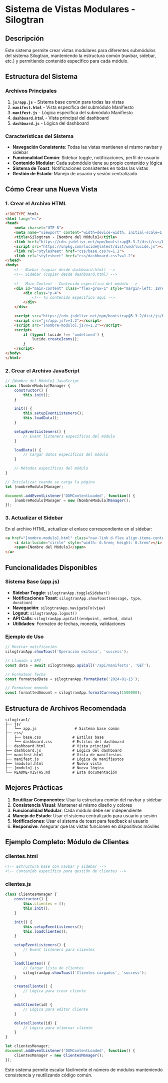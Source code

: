 # Sistema de Vistas Modulares - Silogtran

## Descripción

Este sistema permite crear vistas modulares para diferentes submódulos del sistema Silogtran, manteniendo la estructura común (navbar, sidebar, etc.) y permitiendo contenido específico para cada módulo.

## Estructura del Sistema

### Archivos Principales

1. **`js/app.js`** - Sistema base común para todas las vistas
2. **`manifest.html`** - Vista específica del submódulo Manifiesto
3. **`manifest.js`** - Lógica específica del submódulo Manifiesto
4. **`dashboard.html`** - Vista principal del dashboard
5. **`dashboard.js`** - Lógica del dashboard

### Características del Sistema

- **Navegación Consistente**: Todas las vistas mantienen el mismo navbar y sidebar
- **Funcionalidad Común**: Sidebar toggle, notificaciones, perfil de usuario
- **Contenido Modular**: Cada submódulo tiene su propio contenido y lógica
- **Sistema de Toast**: Notificaciones consistentes en todas las vistas
- **Gestión de Estado**: Manejo de usuario y sesión centralizado

## Cómo Crear una Nueva Vista

### 1. Crear el Archivo HTML

```html
<!DOCTYPE html>
<html lang="es">
<head>
    <meta charset="UTF-8">
    <meta name="viewport" content="width=device-width, initial-scale=1.0">
    <title>Silogtran - [Nombre del Módulo]</title>
    <link href="https://cdn.jsdelivr.net/npm/bootstrap@5.3.2/dist/css/bootstrap.min.css" rel="stylesheet">
    <script src="https://unpkg.com/lucide@latest/dist/umd/lucide.js"></script>
    <link rel="stylesheet" href="css/base.css?v=1.2">
    <link rel="stylesheet" href="css/dashboard.css?v=1.2">
</head>
<body>
    <!-- Navbar (copiar desde dashboard.html) -->
    <!-- Sidebar (copiar desde dashboard.html) -->
    
    <!-- Main Content - Contenido específico del módulo -->
    <div id="main-content" class="flex-grow-1" style="margin-left: 18rem; transition: margin-left 0.3s ease; background-color: #f8f9fa; min-height: calc(100vh - 70px)">
        <div class="p-4">
            <!-- Tu contenido específico aquí -->
        </div>
    </div>

    <script src="https://cdn.jsdelivr.net/npm/bootstrap@5.3.2/dist/js/bootstrap.bundle.min.js"></script>
    <script src="js/app.js?v=1.2"></script>
    <script src="[nombre-modulo].js?v=1.2"></script>
    <script>
        if (typeof lucide !== 'undefined') {
            lucide.createIcons();
        }
    </script>
</body>
</html>
```

### 2. Crear el Archivo JavaScript

```javascript
// [Nombre del Módulo] JavaScript
class [NombreModulo]Manager {
    constructor() {
        this.init();
    }

    init() {
        this.setupEventListeners();
        this.loadData();
    }

    setupEventListeners() {
        // Event listeners específicos del módulo
    }

    loadData() {
        // Cargar datos específicos del módulo
    }

    // Métodos específicos del módulo
}

// Inicializar cuando se carga la página
let [nombreModulo]Manager;

document.addEventListener('DOMContentLoaded', function() {
    [nombreModulo]Manager = new [NombreModulo]Manager();
});
```

### 3. Actualizar el Sidebar

En el archivo HTML, actualizar el enlace correspondiente en el sidebar:

```html
<a href="[nombre-modulo].html" class="nav-link d-flex align-items-center gap-2 py-1 px-2 rounded-2 text-decoration-none" style="color: #cbd5e1; font-size: 0.85rem">
    <i data-lucide="circle" style="width: 0.5rem; height: 0.5rem"></i>
    <span>[Nombre del Módulo]</span>
</a>
```

## Funcionalidades Disponibles

### Sistema Base (app.js)

- **Sidebar Toggle**: `silogtranApp.toggleSidebar()`
- **Notificaciones Toast**: `silogtranApp.showToast(message, type, duration)`
- **Navegación**: `silogtranApp.navigateTo(view)`
- **Logout**: `silogtranApp.logout()`
- **API Calls**: `silogtranApp.apiCall(endpoint, method, data)`
- **Utilidades**: Formateo de fechas, moneda, validaciones

### Ejemplo de Uso

```javascript
// Mostrar notificación
silogtranApp.showToast('Operación exitosa', 'success');

// Llamada a API
const data = await silogtranApp.apiCall('/api/manifests', 'GET');

// Formatear fecha
const formattedDate = silogtranApp.formatDate('2024-01-15');

// Formatear moneda
const formattedAmount = silogtranApp.formatCurrency(1500000);
```

## Estructura de Archivos Recomendada

```
silogtran1/
├── js/
│   └── app.js                 # Sistema base común
├── css/
│   ├── base.css              # Estilos base
│   └── dashboard.css         # Estilos del dashboard
├── dashboard.html            # Vista principal
├── dashboard.js              # Lógica del dashboard
├── manifest.html             # Vista de manifiestos
├── manifest.js               # Lógica de manifiestos
├── [modulo].html             # Nueva vista
├── [modulo].js               # Nueva lógica
└── README-VISTAS.md          # Esta documentación
```

## Mejores Prácticas

1. **Reutilizar Componentes**: Usar la estructura común del navbar y sidebar
2. **Consistencia Visual**: Mantener el mismo diseño y colores
3. **Funcionalidad Modular**: Cada módulo debe ser independiente
4. **Manejo de Estado**: Usar el sistema centralizado para usuario y sesión
5. **Notificaciones**: Usar el sistema de toast para feedback al usuario
6. **Responsive**: Asegurar que las vistas funcionen en dispositivos móviles

## Ejemplo Completo: Módulo de Clientes

### clientes.html
```html
<!-- Estructura base con navbar y sidebar -->
<!-- Contenido específico para gestión de clientes -->
```

### clientes.js
```javascript
class ClientesManager {
    constructor() {
        this.clientes = [];
        this.init();
    }

    init() {
        this.setupEventListeners();
        this.loadClientes();
    }

    setupEventListeners() {
        // Event listeners para clientes
    }

    loadClientes() {
        // Cargar lista de clientes
        silogtranApp.showToast('Clientes cargados', 'success');
    }

    createCliente() {
        // Lógica para crear cliente
    }

    editCliente(id) {
        // Lógica para editar cliente
    }

    deleteCliente(id) {
        // Lógica para eliminar cliente
    }
}

let clientesManager;
document.addEventListener('DOMContentLoaded', function() {
    clientesManager = new ClientesManager();
});
```

Este sistema permite escalar fácilmente el número de módulos manteniendo consistencia y reutilizando código común.
